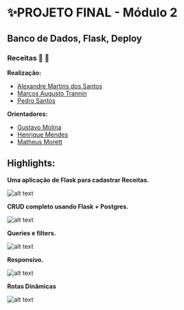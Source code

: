# ✨PROJETO FINAL - Módulo 2

## Banco de Dados, Flask, Deploy

### Receitas :bowl_with_spoon: :green_salad:

**Realização:**

- [Alexandre Martins dos Santos](https://github.com/alexandrems7)
- [Marcos Augusto Trannin](https://github.com/marcosATr)
- [Pedro Santos](https://github.com/pedrosantoss-web)

**Orientadores:**

- [Gustavo Molina](https://www.linkedin.com/in/gustavo-molina-a2798418)
- [Henrique Mendes](https://www.linkedin.com/in/henriquegmendes)
- [Matheus Morett](https://github.com/violigon)

## Highlights:

**Uma aplicação de Flask para cadastrar Receitas.**

![alt text](https://i.imgur.com/kTfTeH5.png)

**CRUD completo usando Flask + Postgres.**

![alt text](https://i.imgur.com/18RBlZb.png)

**Queries e filters.**

![alt text](https://i.imgur.com/O2Qj1JX.png)

**Responsivo.**

![alt text](https://i.imgur.com/MG8By2X.png)

**Rotas Dinâmicas**

![alt text](https://i.imgur.com/8yaF1zp.png)
